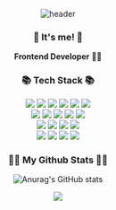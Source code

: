 <div align="center">


<!-- ![header](https://capsule-render.vercel.app/api?type=slice&color=gradient&height=160&section=header&text=Hi!%20I'm%20Hyunjin!&fontAlign=50&fontAlignY=70&fontSize=90&fontColor=000000)
 -->
![header](https://capsule-render.vercel.app/api?type=waving&color=gradient&height=250&section=header&text=Hyunjin's%20Github&fontSize=90)
</div>

<h3 align="center">👋 It's me! 👋</h3>
<p align="center">
  <b>Frontend Developer</b> 👩‍💻 <br>
</p>

<h3 align="center">📚 Tech Stack 📚</h3>
<p align="center">
<div align="center">
<img src="https://img.shields.io/badge/react-61DAFB?style=for-the-badge&logo=react&logoColor=black"> 
<img src="https://img.shields.io/badge/vite-646CFF?style=for-the-badge&logo=vite&logoColor=white">
<img src="https://img.shields.io/badge/typescript-%23007ACC?style=for-the-badge&logo=typescript&logoColor=white">
<img src="https://img.shields.io/badge/javascript-%23F1E05A?style=for-the-badge&logo=javascript&logoColor=white">
<img src="https://img.shields.io/badge/python-%233681BA?style=for-the-badge&logo=python&logoColor=white">
<img src="https://img.shields.io/badge/java-%23B07219.svg?style=for-the-badge&logo=java&logoColor=white">


</div>

<div align="center">
  <img src="https://img.shields.io/badge/Zustand-%234BCF7D?style=for-the-badge&logo=zustand&logoColor=white">
<img src="https://img.shields.io/badge/recoil-61DAFB?style=for-the-badge&logo=recoil&logoColor=white">
<img src="https://img.shields.io/badge/styled components-DB7093?style=for-the-badge&logo=styledcomponents&logoColor=black"> 
<img src="https://img.shields.io/badge/Prettier-F7B93E?style=for-the-badge&logo=Prettier&logoColor=white"/> 
<img src="https://img.shields.io/badge/ESLint-4B32C3?style=for-the-badge&logo=ESLint&logoColor=white"/> 
</div>

<div align="center">
  <img src="https://img.shields.io/badge/MySQL-%234479A1?style=for-the-badge&logo=mysql&logoColor=white">
  <img src="https://img.shields.io/badge/Docker-2496ED?style=for-the-badge&logo=docker&logoColor=white"> 
  <img src="https://img.shields.io/badge/Swagger-85EA2D?style=for-the-badge&logo=Swagger&logoColor=white"> 
  <img src="https://img.shields.io/badge/github%20actions-%232671E5.svg?style=for-the-badge&logo=githubactions&logoColor=white"/>
  </div>

<div align="center">
  <img src="https://img.shields.io/static/v1?style=for-the-badge&message=Slack&color=4A154B&logo=Slack&logoColor=FFFFFF&label="/> 
  <img src="https://img.shields.io/static/v1?style=for-the-badge&message=Notion&color=000000&logo=Notion&logoColor=FFFFFF&label="/>
  <img src="https://img.shields.io/badge/Postman-FF6C37?style=for-the-badge&logo=postman&logoColor=white"/> 
  <img src="https://img.shields.io/badge/figma-%23F24E1E.svg?style=for-the-badge&logo=figma&logoColor=white"/>
</div>
</p>

<h3 align="center">👩‍💻 My Github Stats 👩‍💻</h3>
<div align="center">
 
![Anurag's GitHub stats](https://github-readme-stats.vercel.app/api?username=hyunjin1109&show_icons=true&theme=rose_pine)

</div>
<p align="center">
 <a href="https://hits.seeyoufarm.com"><img src="https://hits.seeyoufarm.com/api/count/incr/badge.svg?url=https%3A%2F%2Fgithub.com%2Fhyunjin1109%2Fhit-counter&count_bg=%2375D2ED&title_bg=%23D95AC2&icon=coursera.svg&icon_color=%23624153&title=hits&edge_flat=true"/></a>
</p>
